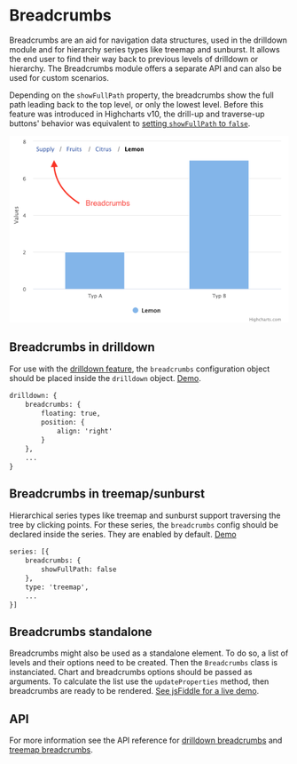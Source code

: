 Breadcrumbs
============

Breadcrumbs are an aid for navigation data structures, used in the drilldown module and for hierarchy series types like treemap and sunburst. It allows the end user to find their way back to previous levels of drilldown or hierarchy. The Breadcrumbs module offers a separate API and can also be used for custom scenarios.

Depending on the `showFullPath` property, the breadcrumbs show the full path leading back to the top level, or only the lowest level. Before this feature was introduced in Highcharts v10, the drill-up and traverse-up buttons' behavior was equivalent to [setting `showFullPath` to `false`](https://jsfiddle.net/gh/get/library/pure/highcharts/highcharts/tree/master/samples/highcharts/breadcrumbs/single-button/).

![breadcrumbs.png](breadcrumbs.png)

## Breadcrumbs in drilldown

For use with the [drilldown feature](https://www.highcharts.com/docs/chart-concepts/drilldown), the `breadcrumbs` configuration object should be placed inside the `drilldown` object. [Demo](https://jsfiddle.net/gh/get/library/pure/highcharts/highcharts/tree/master/samples/highcharts/breadcrumbs/format).

``` JS
drilldown: {
    breadcrumbs: {
        floating: true,
        position: {
            align: 'right'
        }
    },
    ...
}
```

## Breadcrumbs in treemap/sunburst

Hierarchical series types like treemap and sunburst support traversing the tree by clicking points. For these series, the `breadcrumbs` config should be declared inside the series. They are enabled by default. [Demo](https://jsfiddle.net/gh/get/library/pure/highcharts/highcharts/tree/master/samples/highcharts/demo/sunburst)

``` JS
series: [{
    breadcrumbs: {
        showFullPath: false
    },
    type: 'treemap',
    ...
}]
```
## Breadcrumbs standalone

Breadcrumbs might also be used as a standalone element. To do so, a list of levels and their options need to be created. Then the `Breadcrumbs` class is instanciated. Chart and breadcrumbs options should be passed as arguments. To calculate the list use the `updateProperties` method, then breadcrumbs are ready to be rendered. [See jsFiddle for a live demo](https://jsfiddle.net/gh/get/library/pure/highcharts/highcharts/tree/master/samples/highcharts/breadcrumbs/standalone).


## API

For more information see the API reference for [drilldown breadcrumbs](https://api.highcharts.com/highcharts/drilldown/breadcrumbs) and [treemap breadcrumbs](https://api.highcharts.com/highcharts/plotOptions.treemap.breadcrumbs).